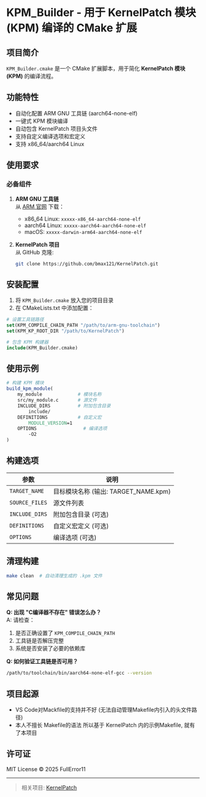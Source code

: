 # KPM_Builder - 用于 KernelPatch 模块 (KPM) 编译的 CMake 扩展

## 项目简介

`KPM_Builder.cmake` 是一个 CMake 扩展脚本，用于简化 **KernelPatch 模块 (KPM)** 的编译流程。

## 功能特性

- 自动化配置 ARM GNU 工具链 (aarch64-none-elf)
- 一键式 KPM 模块编译
- 自动包含 KernelPatch 项目头文件
- 支持自定义编译选项和宏定义
- 支持 x86_64/aarch64 Linux

## 使用要求

### 必备组件
1. **ARM GNU 工具链**  
   从 [ARM 官网](https://developer.arm.com/downloads/-/arm-gnu-toolchain-downloads) 下载：
   - x86_64 Linux: `xxxxx-x86_64-aarch64-none-elf`
   - aarch64 Linux: `xxxxx-aarch64-aarch64-none-elf`
   - macOS: `xxxxx-darwin-arm64-aarch64-none-elf`

2. **KernelPatch 项目**  
   从 GitHub 克隆:  
   ```bash
   git clone https://github.com/bmax121/KernelPatch.git
   ```

## 安装配置

1. 将 `KPM_Builder.cmake` 放入您的项目目录
2. 在 CMakeLists.txt 中添加配置：

```cmake
# 设置工具链路径
set(KPM_COMPILE_CHAIN_PATH "/path/to/arm-gnu-toolchain")
set(KPM_KP_ROOT_DIR "/path/to/KernelPatch")

# 包含 KPM 构建器
include(KPM_Builder.cmake)
```

## 使用示例

```cmake
# 构建 KPM 模块
build_kpm_module(
    my_module             # 模块名称
    src/my_module.c       # 源文件
    INCLUDE_DIRS          # 附加包含目录
        include/
    DEFINITIONS           # 自定义宏
        MODULE_VERSION=1
    OPTIONS                 # 编译选项
        -O2
)
```

## 构建选项

| 参数 | 说明 |
|------|------|
| `TARGET_NAME` | 目标模块名称 (输出: TARGET_NAME.kpm) |
| `SOURCE_FILES` | 源文件列表 |
| `INCLUDE_DIRS` | 附加包含目录 (可选) |
| `DEFINITIONS` | 自定义宏定义 (可选) |
| `OPTIONS` | 编译选项 (可选) |

## 清理构建
```bash
make clean  # 自动清理生成的 .kpm 文件
```

## 常见问题

**Q: 出现 "C编译器不存在" 错误怎么办？**  
A: 请检查：
1. 是否正确设置了 `KPM_COMPILE_CHAIN_PATH`
2. 工具链是否解压完整
3. 系统是否安装了必要的依赖库

**Q: 如何验证工具链是否可用？**  
```bash
/path/to/toolchain/bin/aarch64-none-elf-gcc --version
```

## 项目起源
- VS Code对Mackfile的支持并不好 (无法自动管理Makefile内引入的头文件路径)  
- 本人不擅长 Makefile的语法 
所以基于 KernelPatch 内的示例Makefile, 就有了本项目


## 许可证

MIT License © 2025 FullError11

---

> 相关项目: [KernelPatch](https://github.com/bmax121/KernelPatch)